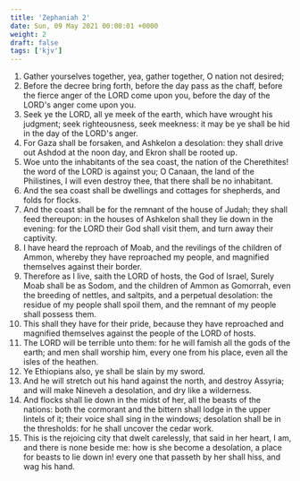 ```yaml
---
title: 'Zephaniah 2'
date: Sun, 09 May 2021 00:00:01 +0000
weight: 2
draft: false
tags: ['kjv'] 
---
```


1. Gather yourselves together, yea, gather together, O nation not desired;
2. Before the decree bring forth, before the day pass as the chaff, before the fierce anger of the LORD come upon you, before the day of the LORD's anger come upon you.
3. Seek ye the LORD, all ye meek of the earth, which have wrought his judgment; seek righteousness, seek meekness: it may be ye shall be hid in the day of the LORD's anger.
4. For Gaza shall be forsaken, and Ashkelon a desolation: they shall drive out Ashdod at the noon day, and Ekron shall be rooted up.
5. Woe unto the inhabitants of the sea coast, the nation of the Cherethites! the word of the LORD is against you; O Canaan, the land of the Philistines, I will even destroy thee, that there shall be no inhabitant.
6. And the sea coast shall be dwellings and cottages for shepherds, and folds for flocks.
7. And the coast shall be for the remnant of the house of Judah; they shall feed thereupon: in the houses of Ashkelon shall they lie down in the evening: for the LORD their God shall visit them, and turn away their captivity.
8. I have heard the reproach of Moab, and the revilings of the children of Ammon, whereby they have reproached my people, and magnified themselves against their border.
9. Therefore as I live, saith the LORD of hosts, the God of Israel, Surely Moab shall be as Sodom, and the children of Ammon as Gomorrah, even the breeding of nettles, and saltpits, and a perpetual desolation: the residue of my people shall spoil them, and the remnant of my people shall possess them.
10. This shall they have for their pride, because they have reproached and magnified themselves against the people of the LORD of hosts.
11. The LORD will be terrible unto them: for he will famish all the gods of the earth; and men shall worship him, every one from his place, even all the isles of the heathen.
12. Ye Ethiopians also, ye shall be slain by my sword.
13. And he will stretch out his hand against the north, and destroy Assyria; and will make Nineveh a desolation, and dry like a wilderness.
14. And flocks shall lie down in the midst of her, all the beasts of the nations: both the cormorant and the bittern shall lodge in the upper lintels of it; their voice shall sing in the windows; desolation shall be in the thresholds: for he shall uncover the cedar work.
15. This is the rejoicing city that dwelt carelessly, that said in her heart, I am, and there is none beside me: how is she become a desolation, a place for beasts to lie down in! every one that passeth by her shall hiss, and wag his hand.
